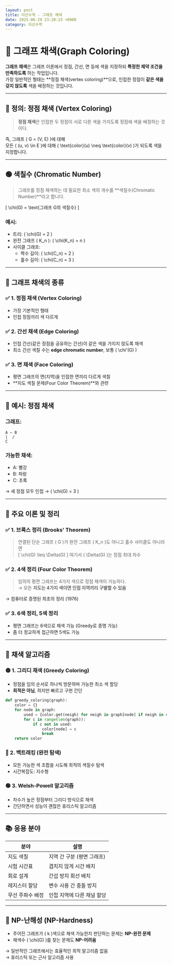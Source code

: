 ```yaml
---
layout: post
title: 이산수학 - 그래프 채색
date: 2025-06-29 23:20:23 +0900
category: 이산수학
---
```

# 🎨 그래프 채색(Graph Coloring)

**그래프 채색**은 그래프 이론에서 정점, 간선, 면 등에 색을 지정하되 **특정한 제약 조건을 만족하도록** 하는 작업입니다.  
가장 일반적인 형태는 **정점 채색(vertex coloring)**으로, 인접한 정점이 **같은 색을 갖지 않도록** 색을 배정하는 것입니다.

---

## 📌 정의: 정점 채색 (Vertex Coloring)

> **정점 채색**은 인접한 두 정점이 서로 다른 색을 가지도록 정점에 색을 배정하는 것이다.

즉, 그래프 \( G = (V, E) \)에 대해  
모든 \( (u, v) \in E \)에 대해 \( \text{color}(u) \neq \text{color}(v) \)가 되도록 색을 지정합니다.

---

## 🟢 색칠수 (Chromatic Number)

> 그래프를 정점 채색하는 데 필요한 최소 색의 개수를 **색칠수(Chromatic Number)**라고 합니다.

\[
\chi(G) = \text{그래프 G의 색칠수}
\]

### 예시:
- 트리: \( \chi(G) = 2 \)
- 완전 그래프 \( K_n \): \( \chi(K_n) = n \)
- 사이클 그래프:
  - 짝수 길이: \( \chi(C_n) = 2 \)
  - 홀수 길이: \( \chi(C_n) = 3 \)

---

## 🧱 그래프 채색의 종류

### ✅ 1. 정점 채색 (Vertex Coloring)
- 가장 기본적인 형태
- 인접 정점끼리 색 다르게

### ✅ 2. 간선 채색 (Edge Coloring)
- 인접 간선(같은 정점을 공유하는 간선)이 같은 색을 가지지 않도록 채색
- 최소 간선 색칠 수는 **edge chromatic number**, 보통 \( \chi'(G) \)

### ✅ 3. 면 채색 (Face Coloring)
- 평면 그래프의 면(지역)을 인접한 면끼리 다르게 색칠
- **지도 색칠 문제(Four Color Theorem)**와 관련

---

## 🎨 예시: 정점 채색

### 그래프:
```
A — B
|  /
C
```

### 가능한 채색:
- A: 빨강  
- B: 파랑  
- C: 초록

→ 세 정점 모두 인접 → \( \chi(G) = 3 \)

---

## 🧠 주요 이론 및 정리

### ✅ 1. 브룩스 정리 (Brooks' Theorem)

> 연결된 단순 그래프 \( G \)가 완전 그래프 \( K_n \)도 아니고 홀수 사이클도 아니라면  
> \[
\chi(G) \leq \Delta(G)
\]
여기서 \( \Delta(G) \)는 정점 최대 차수

### ✅ 2. 4색 정리 (Four Color Theorem)

> 임의의 평면 그래프는 4가지 색으로 정점 채색이 가능하다.  
→ 모든 **지도는 4가지 색이면 인접 지역끼리 구별할 수 있음**

→ 컴퓨터로 증명된 최초의 정리 (1976)

### ✅ 3. 6색 정리, 5색 정리

- 평면 그래프는 6색으로 채색 가능 (Greedy로 증명 가능)
- 좀 더 정교하게 접근하면 5색도 가능

---

## 🔄 채색 알고리즘

### 🟡 1. 그리디 채색 (Greedy Coloring)

- 정점을 임의 순서로 하나씩 방문하며 가능한 최소 색 할당
- **최적은 아님**, 하지만 빠르고 구현 간단

```python
def greedy_coloring(graph):
    color = {}
    for node in graph:
        used = {color.get(neigh) for neigh in graph[node] if neigh in color}
        for c in range(len(graph)):
            if c not in used:
                color[node] = c
                break
    return color
```

### 🔴 2. 백트래킹 (완전 탐색)

- 모든 가능한 색 조합을 시도해 최적의 색칠수 탐색
- 시간복잡도: 지수형

### 🟢 3. Welsh-Powell 알고리즘

- 차수가 높은 정점부터 그리디 방식으로 채색
- 간단하면서 성능이 괜찮은 휴리스틱 알고리즘

---

## 📚 응용 분야

| 분야 | 설명 |
|------|------|
| 지도 색칠 | 지역 간 구분 (평면 그래프) |
| 시험 시간표 | 겹치지 않게 시간 배치 |
| 회로 설계 | 간섭 방지 회선 배치 |
| 레지스터 할당 | 변수 사용 간 충돌 방지 |
| 무선 주파수 배정 | 인접 지역에 다른 채널 할당 |

---

## 🧠 NP-난해성 (NP-Hardness)

- 주어진 그래프가 \( k \)색으로 채색 가능한지 판단하는 문제는 **NP-완전 문제**
- 채색수 \( \chi(G) \)를 찾는 문제도 **NP-어려움**

→ 일반적인 그래프에서는 효율적인 최적 알고리즘 없음  
→ 휴리스틱 또는 근사 알고리즘 사용